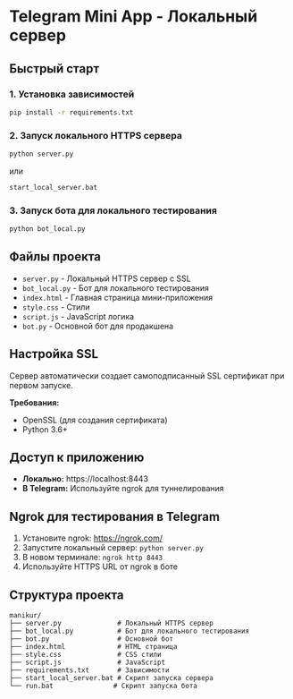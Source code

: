 # Telegram Mini App - Локальный сервер

## Быстрый старт

### 1. Установка зависимостей
```bash
pip install -r requirements.txt
```

### 2. Запуск локального HTTPS сервера
```bash
python server.py
```
или
```bash
start_local_server.bat
```

### 3. Запуск бота для локального тестирования
```bash
python bot_local.py
```

## Файлы проекта

- `server.py` - Локальный HTTPS сервер с SSL
- `bot_local.py` - Бот для локального тестирования
- `index.html` - Главная страница мини-приложения
- `style.css` - Стили
- `script.js` - JavaScript логика
- `bot.py` - Основной бот для продакшена

## Настройка SSL

Сервер автоматически создает самоподписанный SSL сертификат при первом запуске.

**Требования:**
- OpenSSL (для создания сертификата)
- Python 3.6+

## Доступ к приложению

- **Локально:** https://localhost:8443
- **В Telegram:** Используйте ngrok для туннелирования

## Ngrok для тестирования в Telegram

1. Установите ngrok: https://ngrok.com/
2. Запустите локальный сервер: `python server.py`
3. В новом терминале: `ngrok http 8443`
4. Используйте HTTPS URL от ngrok в боте

## Структура проекта

```
manikur/
├── server.py              # Локальный HTTPS сервер
├── bot_local.py           # Бот для локального тестирования
├── bot.py                 # Основной бот
├── index.html             # HTML страница
├── style.css              # CSS стили
├── script.js              # JavaScript
├── requirements.txt       # Зависимости
├── start_local_server.bat # Скрипт запуска сервера
└── run.bat               # Скрипт запуска бота
```
